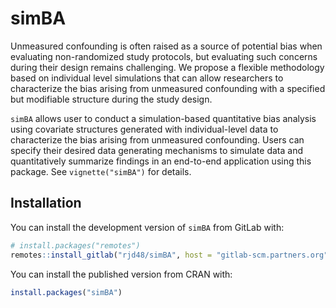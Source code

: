 
<!-- README.md is generated from README.Rmd. Please edit that file -->

# simBA

<!-- badges: start -->
<!-- badges: end -->

Unmeasured confounding is often raised as a source of potential bias
when evaluating non-randomized study protocols, but evaluating such
concerns during their design remains challenging. We propose a flexible
methodology based on individual level simulations that can allow
researchers to characterize the bias arising from unmeasured confounding
with a specified but modifiable structure during the study design.

`simBA` allows user to conduct a simulation-based quantitative bias
analysis using covariate structures generated with individual-level data
to characterize the bias arising from unmeasured confounding. Users can
specify their desired data generating mechanisms to simulate data and
quantitatively summarize findings in an end-to-end application using
this package. See `vignette("simBA")` for details.

## Installation

You can install the development version of `simBA` from GitLab with:

``` r
# install.packages("remotes")
remotes::install_gitlab("rjd48/simBA", host = "gitlab-scm.partners.org")
```

You can install the published version from CRAN with:

``` r
install.packages("simBA")
```
